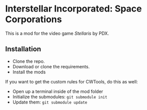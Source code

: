 # Interstellar Incorporated: Space Corporations

This is a mod for the video game *Stellaris* by PDX.

## Installation

* Clone the repo.
* Download or clone the requirements.
* Install the mods

If you want to get the custom rules for CWTools, do this as well:
* Open up a terminal inside of the mod folder
* Initialize the submodules: `git submodule init`
* Update them: `git submodule update`